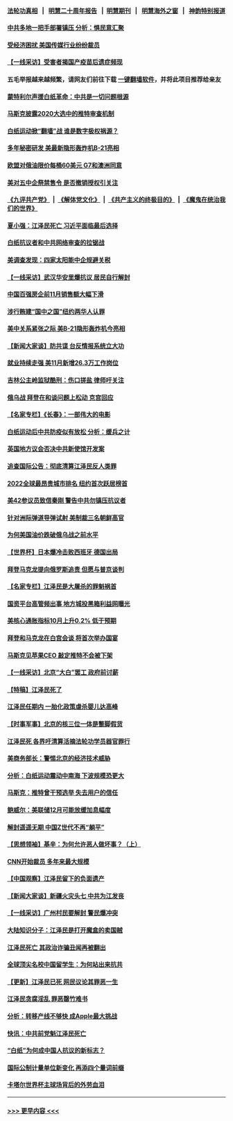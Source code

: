 #### [法轮功真相](https://github.com/gfw-breaker/truth/blob/master/README.md?t=0) &nbsp;&nbsp;|&nbsp;&nbsp; [明慧二十周年报告](https://github.com/gfw-breaker/mh-reports/blob/master/README.md?t=0) &nbsp;&nbsp;|&nbsp;&nbsp;[明慧期刊](https://github.com/gfw-breaker/mh-qikan) &nbsp;&nbsp;|&nbsp;&nbsp; [明慧海外之窗](https://github.com/gfw-breaker/mh-news/blob/master/README.md?t=0) &nbsp;&nbsp;|&nbsp;&nbsp; [神韵特别报道](https://github.com/gfw-breaker/mh-news/blob/master/shenyun.md?t=0)
#### [中共多地一把手部署镇压 分析：惧民意汇聚](../pages/nf4514/n13878085.md?t=12040701) 
#### [受经济困扰 美国传媒行业纷纷裁员](../pages/nf4514/n13878066.md?t=12040701) 
#### [【一线采访】受害者揭国产疫苗后遗症频现](../pages/nf4514/n13877939.md?t=12040701) 
#### 五毛举报越来越频繁，请网友们前往下载 [一键翻墙软件](https://github.com/gfw-breaker/ssr-accounts)，并将此项目推荐给亲友
#### [蒙特利尔声援白纸革命：中共是一切问题根源](../pages/nf4514/n13878053.md?t=12040701) 
#### [马斯克披露2020大选中的推特审查机制](../pages/nf4514/n13877927.md?t=12040701) 
#### [白纸运动掀“翻墙”战 谁是数字极权祸源？](../pages/nf4514/n13877754.md?t=12040701) 
#### [多年秘密研发 美最新隐形轰炸机B-21亮相](../pages/nf4514/n13877758.md?t=12040701) 
#### [欧盟对俄油限价每桶60美元 G7和澳洲同意](../pages/nf4514/n13877760.md?t=12040701) 
#### [美对五中企祭禁售令 是否撤销授权引关注](../pages/nf4514/n13877620.md?t=12040701) 
#### [《九评共产党》](https://github.com/begood0513/9ping.md/blob/master/README.md) &nbsp;|&nbsp; [《解体党文化》](../../../../jtdwh.md/blob/master/README.md)  &nbsp;|&nbsp; [《共产主义的终极目的》](../../../../gczydzjmd.md/blob/master/README.md) &nbsp;|&nbsp; [《魔鬼在统治我们的世界》](../../../../mgztzwmdsj.md/blob/master/README.md) 
#### [夏小强：江泽民死亡 习近平面临最后选择](../pages/nf4514/n13877645.md?t=12040701) 
#### [白纸抗议者和中共网络审查的拉锯战](../pages/nf4514/n13877688.md?t=12040701) 
#### [美调查发现：四家太阳能中企规避关税](../pages/nf4514/n13877642.md?t=12040701) 
#### [【一线采访】武汉华安⾥爆抗议 居民自行解封](../pages/nf4514/n13877591.md?t=12040701) 
#### [中国百强房企前11月销售额大幅下滑](../pages/nf4514/n13877619.md?t=12040701) 
#### [涉行贿建“国中之国”纽约两华人认罪](../pages/nf4514/n13877200.md?t=12040701) 
#### [美中关系紧张之际 美B-21隐形轰炸机今亮相](../pages/nf4514/n13877576.md?t=12040701) 
#### [【新闻大家谈】防共谍 台反情报系统立大功](../pages/nf4514/n13877501.md?t=12040701) 
#### [就业持续走强 美11月新增26.3万工作岗位](../pages/nf4514/n13877538.md?t=12040701) 
#### [吉林公主岭监狱酷刑：伤口搓盐 律师吁关注](../pages/nf4514/n13877570.md?t=12040701) 
#### [俄乌战 拜登在和谈问题上松动 克宫回应](../pages/nf4514/n13877463.md?t=12040701) 
#### [【名家专栏】《长春》：一部伟大的电影](../pages/nf4514/n13876765.md?t=12040701) 
#### [白纸运动后中共防疫似有放松 分析：缓兵之计](../pages/nf4514/n13877425.md?t=12040701) 
#### [英国地方议会否决中共新使馆开发案](../pages/nf4514/n13877280.md?t=12040701) 
#### [追查国际公告：彻底清算江泽民反人类罪](../pages/nf4514/n13877248.md?t=12040701) 
#### [2022全球最昂贵城市排名 纽约首次跃居榜首](../pages/nf4514/n13877054.md?t=12040701) 
#### [美42参议员致信秦刚 警告中共勿镇压抗议者](../pages/nf4514/n13877070.md?t=12040701) 
#### [针对洲际弹道导弹试射 美制裁三名朝鲜高官](../pages/nf4514/n13876955.md?t=12040701) 
#### [为何美国油价跌破俄乌战之前水平](../pages/nf4514/n13876960.md?t=12040701) 
#### [【世界杯】日本爆冷击败西班牙 德国出局](../pages/nf4514/n13876975.md?t=12040701) 
#### [拜登马克龙提向俄罗斯追责 但愿与普京谈判](../pages/nf4514/n13876932.md?t=12040701) 
#### [【名家专栏】江泽民是大屠杀的罪魁祸首](../pages/nf4514/n13876700.md?t=12040701) 
#### [国资平台高管频出事 地方城投黑箱利益网曝光](../pages/nf4514/n13876893.md?t=12040701) 
#### [美核心通胀指标10月上升0.2% 低于预期](../pages/nf4514/n13876265.md?t=12040701) 
#### [拜登和马克龙在白宫会谈 将首次举办国宴](../pages/nf4514/n13876725.md?t=12040701) 
#### [马斯克见苹果CEO 敲定推特不会被下架](../pages/nf4514/n13876640.md?t=12040701) 
#### [【一线采访】北京“大白”罢工 政府前讨薪](../pages/nf4514/n13876620.md?t=12040701) 
#### [【特稿】江泽民死了](../pages/nf4514/n13876300.md?t=12040701) 
#### [江泽民任期内 一胎化政策虐杀婴儿达高峰](../pages/nf4514/n13876612.md?t=12040701) 
#### [【时事军事】北京的核三位一体是蹩脚假货](../pages/nf4514/n13876506.md?t=12040701) 
#### [江泽民死 各界吁清算活摘法轮功学员器官罪行](../pages/nf4514/n13876691.md?t=12040701) 
#### [美商务部长：警惕北京的经济技术威胁](../pages/nf4514/n13876310.md?t=12040701) 
#### [分析：白纸运动震动中南海 下波规模恐更大](../pages/nf4514/n13876019.md?t=12040701) 
#### [马斯克：推特曾干预选举 失去用户的信任](../pages/nf4514/n13876434.md?t=12040701) 
#### [鲍威尔：美联储12月可能放缓加息幅度](../pages/nf4514/n13876342.md?t=12040701) 
#### [解封遥遥无期 中国Z世代不再“躺平”](../pages/nf4514/n13876294.md?t=12040701) 
#### [【思想领袖】基辛：为何允许恶人做坏事？（上）](../pages/nf4514/n13875667.md?t=12040701) 
#### [CNN开始裁员 多年来最大规模](../pages/nf4514/n13876274.md?t=12040701) 
#### [【中国观察】江泽民留下的负面遗产](../pages/nf4514/n13876194.md?t=12040701) 
#### [【新闻大家谈】新疆火灾头七 中共为江发丧](../pages/nf4514/n13876165.md?t=12040701) 
#### [【一线采访】广州村民要解封 警民爆冲突](../pages/nf4514/n13876058.md?t=12040701) 
#### [大陆知识分子：江泽民是打开魔盒的卖国贼](../pages/nf4514/n13876056.md?t=12040701) 
#### [江泽民死亡 其政治诈骗丑闻再被翻出](../pages/nf4514/n13876045.md?t=12040701) 
#### [全球顶尖名校中国留学生：为何站出来抗共](../pages/nf4514/n13876110.md?t=12040701) 
#### [【更新】江泽民已死 网民议论其罪恶一生](../pages/nf4514/n13876029.md?t=12040701) 
#### [江泽民贪腐淫乱 罪恶罄竹难书](../pages/nf4514/n13876017.md?t=12040701) 
#### [分析：转移产线不够快 成Apple最大挑战](../pages/nf4514/n13876000.md?t=12040701) 
#### [快讯：中共前党魁江泽民死亡](../pages/nf4514/n13875999.md?t=12040701) 
#### [“白纸”为何成中国人抗议的新标志？](../pages/nf4514/n13875761.md?t=12040701) 
#### [国际公制计量单位新变化 再添四个量词前缀](../pages/nf4514/n13875590.md?t=12040701) 
#### [卡塔尔世界杯主球场背后的外劳血泪](../pages/nf4514/n13875681.md?t=12040701) 

----
#### [ >>> 更早内容 <<< ](../indexes/nf4514-earlier.md)
